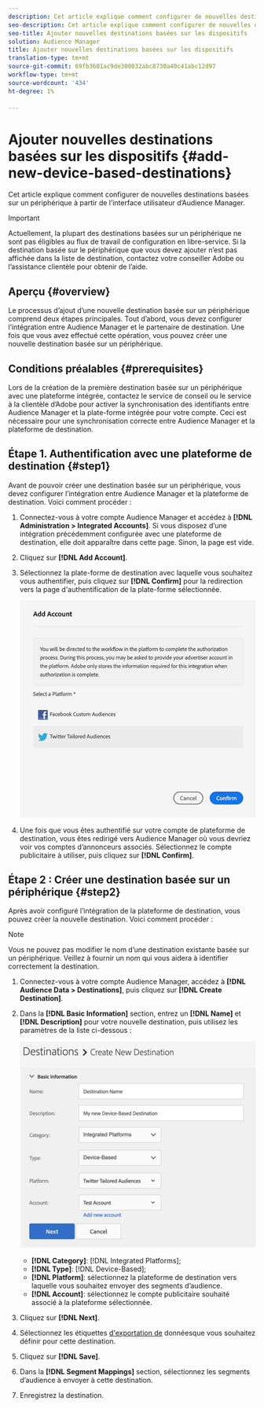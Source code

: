 ```yaml
---
description: Cet article explique comment configurer de nouvelles destinations basées sur un périphérique à partir de l’interface utilisateur d’Audience Manager.
seo-description: Cet article explique comment configurer de nouvelles destinations basées sur un périphérique à partir de l’interface utilisateur d’Audience Manager.
seo-title: Ajouter nouvelles destinations basées sur les dispositifs
solution: Audience Manager
title: Ajouter nouvelles destinations basées sur les dispositifs
translation-type: tm+mt
source-git-commit: 69fb3601ac9de300032abc8730a40c41abc12d97
workflow-type: tm+mt
source-wordcount: '434'
ht-degree: 1%

---
```



# Ajouter nouvelles destinations basées sur les dispositifs {#add-new-device-based-destinations}

Cet article explique comment configurer de nouvelles destinations basées sur un périphérique à partir de l’interface utilisateur d’Audience Manager.

>[!IMPORTANT]
>
>Actuellement, la plupart des destinations basées sur un périphérique ne sont pas éligibles au flux de travail de configuration en libre-service. Si la destination basée sur le périphérique que vous devez ajouter n’est pas affichée dans la liste de destination, contactez votre conseiller Adobe ou l’assistance clientèle pour obtenir de l’aide.

## Aperçu {#overview}

Le processus d’ajout d’une nouvelle destination basée sur un périphérique comprend deux étapes principales. Tout d’abord, vous devez configurer l’intégration entre Audience Manager et le partenaire de destination. Une fois que vous avez effectué cette opération, vous pouvez créer une nouvelle destination basée sur un périphérique.

## Conditions préalables {#prerequisites}

Lors de la création de la première destination basée sur un périphérique avec une plateforme intégrée, contactez le service de conseil ou le service à la clientèle d’Adobe pour activer la synchronisation des identifiants entre Audience Manager et la plate-forme intégrée pour votre compte. Ceci est nécessaire pour une synchronisation correcte entre Audience Manager et la plateforme de destination.

## Étape 1. Authentification avec une plateforme de destination {#step1}

Avant de pouvoir créer une destination basée sur un périphérique, vous devez configurer l’intégration entre Audience Manager et la plateforme de destination. Voici comment procéder :

1. Connectez-vous à votre compte Audience Manager et accédez à **[!DNL Administration > Integrated Accounts]**. Si vous disposez d’une intégration précédemment configurée avec une plateforme de destination, elle doit apparaître dans cette page. Sinon, la page est vide.
1. Cliquez sur **[!DNL Add Account]**.
1. Sélectionnez la plate-forme de destination avec laquelle vous souhaitez vous authentifier, puis cliquez sur **[!DNL Confirm]** pour la redirection vers la page d&#39;authentification de la plate-forme sélectionnée.

   ![plates-formes intégrées](assets/dbd-integrated-platforms.png)

1. Une fois que vous êtes authentifié sur votre compte de plateforme de destination, vous êtes redirigé vers Audience Manager où vous devriez voir vos comptes d’annonceurs associés. Sélectionnez le compte publicitaire à utiliser, puis cliquez sur **[!DNL Confirm]**.

## Étape 2 : Créer une destination basée sur un périphérique {#step2}

Après avoir configuré l’intégration de la plateforme de destination, vous pouvez créer la nouvelle destination. Voici comment procéder :

>[!NOTE]
>
>Vous ne pouvez pas modifier le nom d’une destination existante basée sur un périphérique. Veillez à fournir un nom qui vous aidera à identifier correctement la destination.

1. Connectez-vous à votre compte Audience Manager, accédez à **[!DNL Audience Data > Destinations]**, puis cliquez sur **[!DNL Create Destination]**.
1. Dans la **[!DNL Basic Information]** section, entrez un **[!DNL Name]** et **[!DNL Description]** pour votre nouvelle destination, puis utilisez les paramètres de la liste ci-dessous :

   ![configuration](assets/dbd-new-basic.png)

   * **[!DNL Category]**: [!DNL Integrated Platforms];
   * **[!DNL Type]**: [!DNL Device-Based];
   * **[!DNL Platform]**: sélectionnez la plateforme de destination vers laquelle vous souhaitez envoyer des segments d’audience.
   * **[!DNL Account]**: sélectionnez le compte publicitaire souhaité associé à la plateforme sélectionnée.
1. Cliquez sur **[!DNL Next]**.
1. Sélectionnez les étiquettes [d&#39;exportation de](/help/using/features/data-export-controls.md#controls-labels) donnéesque vous souhaitez définir pour cette destination.
1. Cliquez sur **[!DNL Save]**.
1. Dans la **[!DNL Segment Mappings]** section, sélectionnez les segments d’audience à envoyer à cette destination.
1. Enregistrez la destination.
